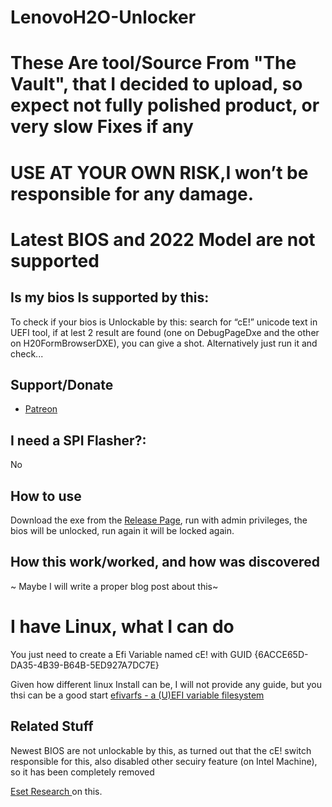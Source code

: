 # LenovoH2O-Unlocker
# These Are tool/Source From "The Vault", that I decided to upload, so expect not fully polished product, or very slow Fixes if any
# USE AT YOUR OWN RISK,I won’t be responsible for any damage.

# Latest BIOS and 2022 Model are not supported

## Is my bios Is supported by this:
To check if your bios is Unlockable by this: search for “cE!” unicode text in UEFI tool, if at lest 2 result are found (one on DebugPageDxe and the other on H20FormBrowserDXE), you can give a shot.
Alternatively just run it and check...

## Support/Donate
*  [Patreon](https://www.patreon.com/SmokelessCPU)



## I need a SPI Flasher?:
No

## How to use
Download the exe from the [Release Page](https://github.com/SmokelessCPUv2/LenovoH2O-Unlocker/releases/latest), run with admin privileges, the bios will be unlocked, run again it will be locked again.

## How this work/worked, and how was discovered

~ Maybe I will write a proper blog post about this~

# I have Linux, what I can do

You just need to create a Efi Variable named cE! with GUID {6ACCE65D-DA35-4B39-B64B-5ED927A7DC7E}

Given how different linux Install can be, I will not provide any guide, but you thsi can be a good start [efivarfs - a (U)EFI variable filesystem](https://www.kernel.org/doc/html/latest/filesystems/efivarfs.html)



## Related Stuff
Newest BIOS are not unlockable by this, as turned out that the cE! switch responsible for this, also disabled other secuiry feature (on Intel Machine), so it has been completely removed

[Eset Research ](https://www.welivesecurity.com/2022/04/19/when-secure-isnt-secure-uefi-vulnerabilities-lenovo-consumer-laptops/) on this.

